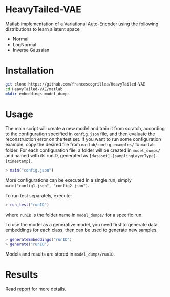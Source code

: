 # HeavyTailed-VAE

Matlab implementation of a Variational Auto-Encoder using the following distributions to learn a latent space
* Normal
* LogNormal
* Inverse Gaussian

# Installation
```bash
git clone https://github.com/francescogrillea/HeavyTailed-VAE
cd HeavyTailed-VAE/matlab
mkdir embeddings model_dumps
```

# Usage
The main script will create a new model and train it from scratch, according to the configuration specified in `config.json` file, and then evaluate the reconstruction error on the test set. 
If you want to run some configuration example, copy the desired file from `matlab/config_examples/` to `matlab` folder. 
For each configuration file, a folder will be created in `model_dumps/` and named with its runID, generated as `[dataset]-[samplingLayerType]-[timestamp]`.

```matlab
> main("config.json")
```
More configurations can be executed in a single run, simply `main("config1.json", "config2.json")`.

To run test separately, execute:
```matlab
> run_test("runID")
```
where `runID` is the folder name in `model_dumps/` for a specific run.

To use the model as a generative model, you need first to generate data embeddings for each class, then can be used to generate new samples. 
```matlab
> generateEmbeddings("runID")
> generate("runID")
```
Models and results are stored in `model_dumps/runID`.

# Results
Read [report](2024_SEAI_project_C05__grillea_canzoneri_.pdf) for more details.
